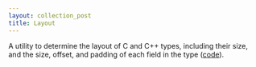 ```yaml
---
layout: collection_post
title: Layout
---
```

A utility to determine the layout of C and C++ types, including their size, and the
size, offset, and padding of each field in the type ([code](https://github.com/joshpeterson/layout)).
